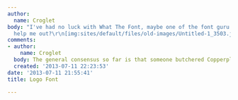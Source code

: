 ```yaml
---
author:
  name: Croglet
body: "I've had no luck with What The Font, maybe one of the font guru's in here could
  help me out?\r\n[img:sites/default/files/old-images/Untitled-1_3503.jpg]"
comments:
- author:
    name: Croglet
  body: The general consensus so far is that someone butchered Copperplate Gothic.
  created: '2013-07-11 22:23:53'
date: '2013-07-11 21:55:41'
title: Logo Font

---
```

